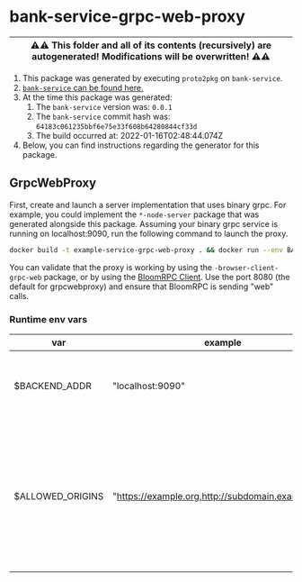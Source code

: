 # bank-service-grpc-web-proxy

| ⚠️⚠️ This folder and all of its contents (recursively) are autogenerated! Modifications will be overwritten! ⚠️⚠️ |
| --- |

1. This package was generated by executing `proto2pkg` on `bank-service`.
1. [`bank-service` can be found here.](https://github.com/liamzdenek/proto2pkg/example/bank-service)
1. At the time this package was generated:
    1. The `bank-service` version was: `0.0.1`
    1. The `bank-service` commit hash was: `64183c061235bbf6e75e33f608b64280844cf33d`
    1. The build occurred at: 2022-01-16T02:48:44.074Z
1. Below, you can find instructions regarding the generator for this package.

## GrpcWebProxy


First, create and launch a server implementation that uses binary grpc. For example, you could implement the
`*-node-server` package that was generated alongside this package. Assuming your binary grpc service is running
on localhost:9090, run the following command to launch the proxy.
```sh
docker build -t example-service-grpc-web-proxy . && docker run --env BACKEND_ADDR=localhost:9090 -it --network host example-service-grpc-web-proxy
```

You can validate that the proxy is working by using the `-browser-client-grpc-web` package, or by using the [BloomRPC
Client](https://github.com/bloomrpc/bloomrpc). Use the port 8080 (the default for grpcwebproxy) and ensure that BloomRPC
is sending "web" calls.

### Runtime env vars

var | example | desc
-|-|-
$BACKEND_ADDR | "localhost:9090" | the underlying binary grpc server to forward to
$ALLOWED_ORIGINS | "https://example.org,http://subdomain.example.org" | used for CORS. Note that your domains MUST NOT have a trailing slash or the header won't be properly recognized

